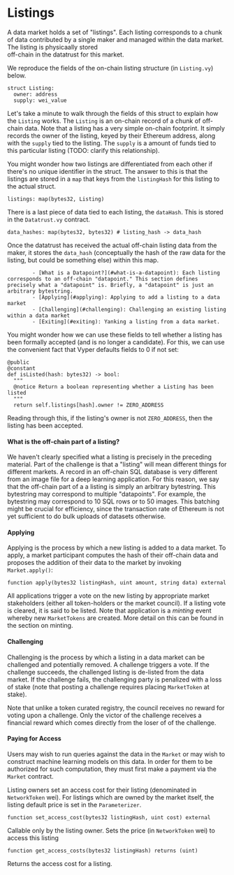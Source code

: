 # Listings
A data market holds a set of "listings". Each listing
corresponds to a chunk of data contributed by a single maker and managed within the data market. The listing is physicaally stored  
off-chain in the datatrust for this market. 

We reproduce the fields of the on-chain listing
structure (in `Listing.vy`) below.

```
struct Listing:
  owner: address
  supply: wei_value
```

Let's take a minute to walk through the fields of this
struct to explain how the `Listing` works. The
`Listing` is an on-chain record of a chunk of off-chain
data. Note that a listing has a very simple on-chain
footprint. It simply records the owner of the listing,
keyed by their Ethereum address, along with the
`supply` tied to the listing. The `supply` is a amount
of funds tied to this particular listing (TODO: clarify
this relationship).

You might wonder how two listings are differentiated
from each other if there's no unique identifier in the
struct. The answer to this is that the listings are
stored in a `map` that keys from the `listingHash` for
this listing to the actual struct.

```
listings: map(bytes32, Listing)
```

There is a last piece of data tied to each listing, the
`dataHash`. This is stored in the `Datatrust.vy`
contract.

```
data_hashes: map(bytes32, bytes32) # listing_hash -> data_hash
```

Once the datatrust has received the actual off-chain
listing data from the maker, it stores the `data_hash`
(conceptually the hash of the raw data for the listing,
but could be something else) within this map.

			- [What is a Datapoint?](#what-is-a-datapoint): Each listing corresponds to an off-chain "datapoint." This section defines precisely what a "datapoint" is. Briefly, a "datapoint" is just an arbitrary bytestring.
			- [Applying](#applying): Applying to add a listing to a data market
			- [Challenging](#challenging): Challenging an existing listing within a data market
			- [Exiting](#exiting): Yanking a listing from a data market. 


You might wonder how we can use these fields to tell whether a listing has been formally accepted (and is no longer a candidate). For this, we can use the convenient fact that Vyper defaults fields to 0 if not set:

```
@public
@constant
def isListed(hash: bytes32) -> bool:
  """
  @notice Return a boolean representing whether a Listing has been listed
  """
  return self.listings[hash].owner != ZERO_ADDRESS
```

Reading through this, if the listing's owner is not
`ZERO_ADDRESS`, then the listing has been accepted.

#### What is the off-chain part of a listing?
We haven't clearly specified what a listing is
precisely in the preceding material.  Part of the
challenge is that a "listing" will mean different
things for different markets. A record in an off-chain
SQL database is very different from an image file for a
deep learning application. For this reason, we say that
the off-chain part of a a listing is simply an
arbitrary bytestring.  This bytestring may correspond
to multiple "datapoints".  For example, the bytestring
may correspond to 10 SQL rows or to 50 images. This
batching might be crucial for efficiency, since the
transaction rate of Ethereum is not yet sufficient to
do bulk uploads of datasets otherwise.

#### Applying
Applying is the process by which a new listing is added to a data
market. To apply, a market participant computes the hash of their
off-chain data and proposes the addition of their data to the market
by invoking `Market.apply()`:

```
function apply(bytes32 listingHash, uint amount, string data) external
```

All applications trigger a vote on the new listing by
appropriate market stakeholders (either all
token-holders or the market council).  If a listing
vote is cleared, it is said to be listed. Note that
application is a *minting* event whereby new
`MarketTokens` are created. More detail on this can be
found in the section on minting.

#### Challenging
Challenging is the process by which a listing in a data
market can be challenged and potentially removed. A
challenge triggers a vote. If the challenge succeeds,
the challenged listing is de-listed from the data
market.  If the challenge fails, the challenging party
is penalized with a loss of stake (note that posting a
challenge requires placing `MarketToken` at stake).

Note that unlike a token curated registry, the council
receives no reward for voting upon a challenge. Only
the victor of the challenge receives a financial reward
which comes directly from the loser of of the
challenge.

#### Paying for Access
Users may wish to run queries against the data in the
`Market` or may wish to construct machine learning
models on this data. In order for them to be authorized
for such computation, they must first make a payment
via the `Market` contract.

Listing owners set an access cost for their listing
(denominated in `NetworkToken` wei). For listings which
are owned by the market itself,  the listing default
price is set in the `Parameterizer`.

```
function set_access_cost(bytes32 listingHash, uint cost) external
```
Callable only by the listing owner. Sets the price (in `NetworkToken` wei) to access this listing

```
function get_access_costs(bytes32 listingHash) returns (uint)
```
Returns the access cost for a listing.

